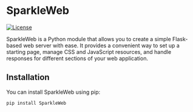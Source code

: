 # SparkleWeb

[![License](https://img.shields.io/badge/license-MIT-blue.svg)](https://opensource.org/licenses/MIT)

SparkleWeb is a Python module that allows you to create a simple Flask-based web server with ease. It provides a convenient way to set up a starting page, manage CSS and JavaScript resources, and handle responses for different sections of your web application.

## Installation

You can install SparkleWeb using pip:

```bash
pip install SparkleWeb


